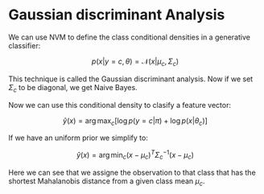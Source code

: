 # Gaussian discriminant Analysis
We can use NVM to define the class conditional densities in a generative classifier:

$$p(x|y = c, \theta) = \mathcal{N}(x| \mu_c , \Sigma_c) $$

This technique is called the Gaussian discriminant analysis. Now if we set $\Sigma_c$ to be diagonal, we get Naive Bayes.

Now we can use this conditional density to clasify a feature vector:

$$\hat{y}(x) = \arg\max_c [\log p(y =c|\pi) + \log p(x|\theta_c)] $$

If we have an uniform prior we simplify to:

$$\hat{y}(x) = \arg \min_c (x - \mu_c)^T \Sigma^{-1}_c (x - \mu_c)$$

Here we can see that we assigne the observation to that class that has the shortest Mahalanobis distance from a given class mean $\mu_c$.